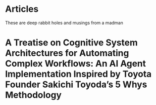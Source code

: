 # Articles
These are deep rabbit holes and musings from a madman
# A Treatise on Cognitive System Architectures for Automating Complex Workflows: An AI Agent Implementation Inspired by Toyota Founder Sakichi Toyoda’s 5 Whys Methodology
